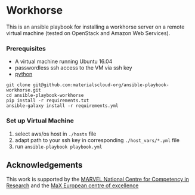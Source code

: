 # Workhorse

This is an ansible playbook for installing a workhorse server on a remote
virtual machine (tested on OpenStack and Amazon Web Services).

### Prerequisites

- A virtual machine running Ubuntu 16.04
- passwordless ssh access to the VM via ssh key
- [python](https://www.python.org/)

```
git clone git@github.com:materialscloud-org/ansible-playbook-workhorse.git
cd ansible-playbook-workhorse
pip install -r requirements.txt
ansible-galaxy install -r requirements.yml
```

### Set up Virtual Machine


1. select aws/os host in `./hosts` file
1. adapt path to your ssh key in corresponding `./host_vars/*.yml` file
1. run `ansible-playbook playbook.yml`

## Acknowledgements

This work is supported by the [MARVEL National Centre for Competency in
Research](http://nccr-marvel.ch) and the [MaX European centre of
excellence](http://www.max-centre.eu/)
